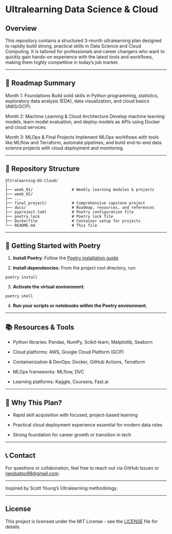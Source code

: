 # Ultralearning Data Science & Cloud 

## Overview
This repository contains a structured 3-month ultralearning plan designed to rapidly build strong, practical skills in Data Science and Cloud Computing. It is tailored for professionals and career changers who want to quickly gain hands-on experience with the latest tools and workflows, making them highly competitive in today’s job market.

---

## 📅 Roadmap Summary
Month 1: Foundations
Build solid skills in Python programming, statistics, exploratory data analysis (EDA), data visualization, and cloud basics (AWS/GCP).

Month 2: Machine Learning & Cloud Architecture
Develop machine learning models, learn model evaluation, and deploy models as APIs using Docker and cloud services.

Month 3: MLOps & Final Projects
Implement MLOps workflows with tools like MLflow and Terraform, automate pipelines, and build end-to-end data science projects with cloud deployment and monitoring.

---

## 📂 Repository Structure
```
Ultralearning-DS-Cloud/
│
├── week_01/                 # Weekly learning modules & projects
├── week_02/
├── ...
├── final_project/           # Comprehensive capstone project
├── docs/                    # Roadmap, resources, and references
├── pyproject.toml           # Poetry configuration file
├── poetry.lock              # Poetry lock file
├── Dockerfile               # Container setup for projects
└── README.md                # This file
```

---

## 🚀 Getting Started with Poetry


1. **Install Poetry**: Follow the [Poetry installation guide](https://python-poetry.org/docs/#installation).

2. **Install dependencies**:
From the project root directory, run:
```
poetry install
``` 
3. **Activate the virtual environment**:
```
poetry shell
```
4. **Run your scripts or notebooks within the Poetry environment.**

---

## 📚 Resources & Tools
- Python libraries: Pandas, NumPy, Scikit-learn, Matplotlib, Seaborn

- Cloud platforms: AWS, Google Cloud Platform (GCP)

- Containerization & DevOps: Docker, GitHub Actions, Terraform

- MLOps frameworks: MLflow, DVC

- Learning platforms: Kaggle, Coursera, Fast.ai

---

## 🎯 Why This Plan?
- Rapid skill acquisition with focused, project-based learning

- Practical cloud deployment experience essential for modern data roles

- Strong foundation for career growth or transition in tech

---

## 📞 Contact
For questions or collaboration, feel free to reach out via GitHub Issues or [lgeobatpo98@gmail.com](mailto:lgeobatpo98@gmail.com).

---

Inspired by Scott Young’s Ultralearning methodology.

---

## License
This project is licensed under the MIT License - see the [LICENSE](LICENSE) file for details.

